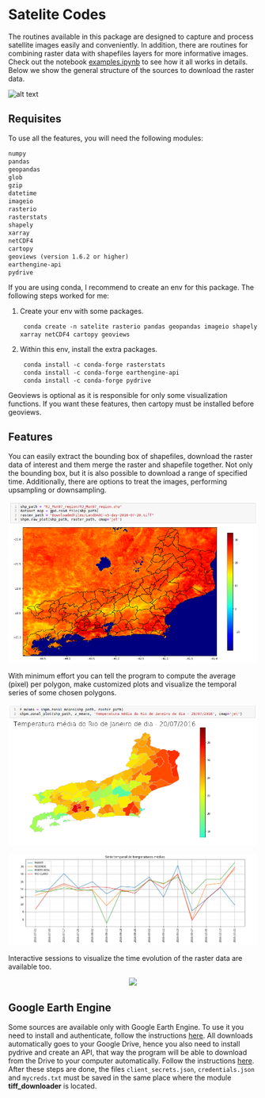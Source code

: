 # Satelite Codes

The routines available in this package are designed to capture and process satellite images easily and conveniently. In addition, there are routines for combining raster data with shapefiles layers for more informative images. Check out the notebook [examples.ipynb](https://github.com/felipebottega/Satellite-Codes/blob/master/examples.ipynb) to see how it all works in details. Below we show the general structure of the sources to download the raster data.

![alt text](https://github.com/felipebottega/Satellite-Codes/blob/master/readme_files/pic0.png)

## Requisites

To use all the features, you will need the following modules:

    numpy
    pandas
    geopandas
    glob
    gzip
    datetime
    imageio
    rasterio
    rasterstats
    shapely
    xarray
    netCDF4
    cartopy
    geoviews (version 1.6.2 or higher)
    earthengine-api
    pydrive
    
If you are using conda, I recommend to create an env for this package. The following steps worked for me:

1) Create your env with some packages.

        conda create -n satelite rasterio pandas geopandas imageio shapely xarray netCDF4 cartopy geoviews

2) Within this env, install the extra packages.

        conda install -c conda-forge rasterstats   
        conda install -c conda-forge earthengine-api
        conda install -c conda-forge pydrive
   
Geoviews is optional as it is responsible for only some visualization functions. If you want these features, then cartopy must be installed before geoviews. 

## Features

You can easily extract the bounding box of shapefiles, download the raster data of interest and them merge the raster and shapefile together. Not only the bounding box, but it is also possible to download a range of specified time. Additionally, there are options to treat the images, performing upsampling or downsampling.  

![alt text](readme_files/pic1.png)

With minimum effort you can tell the program to compute the average (pixel) per polygon, make customized plots and visualize the temporal series of some chosen polygons.

![alt text](readme_files/pic2.png)

![alt text](readme_files/pic3.png)

Interactive sessions to visualize the time evolution of the raster data are available too. 

<p align="center">
  <img src="https://github.com/felipebottega/Satellite-Codes/blob/master/readme_files/demo.gif">
</p>

## Google Earth Engine

Some sources are available only with Google Earth Engine. To use it you need to install and authenticate, follow the instructions [here](https://developers.google.com/earth-engine/python_install-conda.html). All downloads automatically goes to your Google Drive, hence you also need to install pydrive and create an API, that way the program will be able to download from the Drive to your computer automatically. Follow the instructions [here](https://pythonhosted.org/PyDrive/quickstart.html). After these steps are done, the files `client_secrets.json`, `credentials.json` and `mycreds.txt` must be saved in the same place where the module **tiff_downloader** is located.   
